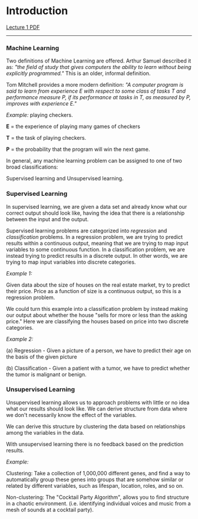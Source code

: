 # Introduction

[Lecture 1 PDF](/Week_1/Introduction/Assets/Introduction_Lecture1.pdf)

---


### Machine Learning

Two definitions of Machine Learning are offered. Arthur Samuel described it as: _"the field of study that gives computers the ability to learn without being explicitly programmed."_ This is an older, informal definition.

Tom Mitchell provides a more modern definition: _"A computer program is said to learn from experience E with respect to some class of tasks T and performance measure P, if its performance at tasks in T, as measured by P, improves with experience E."_

 _Example:_ playing checkers.

__E__ = the experience of playing many games of checkers

__T__ = the task of playing checkers.

__P__ = the probability that the program will win the next game.

In general, any machine learning problem can be assigned to one of two broad classifications:

Supervised learning and Unsupervised learning.


### Supervised Learning

In supervised learning, we are given a data set and already know what our correct output should look like, having the idea that there is a relationship between the input and the output.

Supervised learning problems are categorized into _regression_ and _classification_ problems. In a regression problem, we are trying to predict results within a continuous output, meaning that we are trying to map input variables to some continuous function. In a classification problem, we are instead trying to predict results in a discrete output. In other words, we are trying to map input variables into discrete categories.

_Example 1:_

Given data about the size of houses on the real estate market, try to predict their price. Price as a function of size is a continuous output, so this is a regression problem.

We could turn this example into a classification problem by instead making our output about whether the house "sells for more or less than the asking price." Here we are classifying the houses based on price into two discrete categories.

 _Example 2:_

(a) Regression - Given a picture of a person, we have to predict their age on the basis of the given picture

(b) Classification - Given a patient with a tumor, we have to predict whether the tumor is malignant or benign.


### Unsupervised Learning

Unsupervised learning allows us to approach problems with little or no idea what our results should look like. We can derive structure from data where we don't necessarily know the effect of the variables.

We can derive this structure by clustering the data based on relationships among the variables in the data.

With unsupervised learning there is no feedback based on the prediction results.

_Example:_

Clustering: Take a collection of 1,000,000 different genes, and find a way to automatically group these genes into groups that are somehow similar or related by different variables, such as lifespan, location, roles, and so on.

Non-clustering: The "Cocktail Party Algorithm", allows you to find structure in a chaotic environment. (i.e. identifying individual voices and music from a mesh of sounds at a cocktail party).
